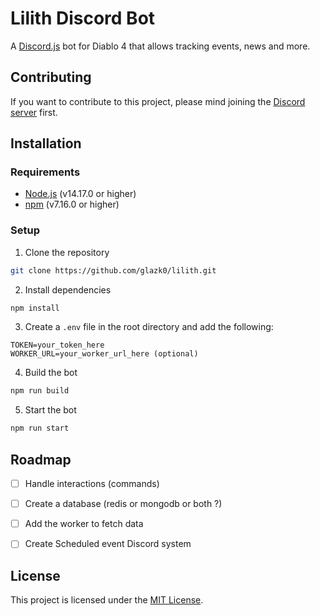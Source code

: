 # Lilith Discord Bot

A [Discord.js](https://discord.js.org/#/) bot for Diablo 4 that allows tracking events, news and more.

## Contributing

If you want to contribute to this project, please mind joining the [Discord server](https://discord.gg/Ht9TMDfgw8) first.

## Installation

### Requirements

- [Node.js](https://nodejs.org/en/) (v14.17.0 or higher)
- [npm](https://www.npmjs.com/) (v7.16.0 or higher)

### Setup

1. Clone the repository

```bash
git clone https://github.com/glazk0/lilith.git
```

2. Install dependencies

```bash
npm install
```

3. Create a `.env` file in the root directory and add the following:

```env
TOKEN=your_token_here
WORKER_URL=your_worker_url_here (optional)
```

4. Build the bot

```bash
npm run build
```

5. Start the bot

```bash
npm run start
```

## Roadmap

- [ ] Handle interactions (commands)
- [ ] Create a database (redis or mongodb or both ?)
- [ ] Add the worker to fetch data 
- [ ] Create Scheduled event Discord system


## License

This project is licensed under the [MIT License](LICENSE).
